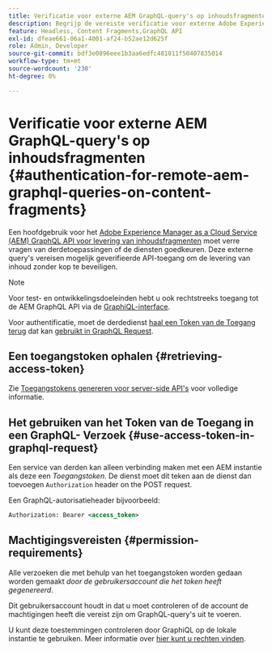 ```yaml
---
title: Verificatie voor externe AEM GraphQL-query's op inhoudsfragmenten
description: Begrijp de vereiste verificatie voor externe Adobe Experience Manager GraphQL-query's om de levering van inhoud zonder kop te beveiligen.
feature: Headless, Content Fragments,GraphQL API
exl-id: dfeae661-06a1-4001-af24-b52ae12d625f
role: Admin, Developer
source-git-commit: bdf3e0896eee1b3aa6edfc481011f50407835014
workflow-type: tm+mt
source-wordcount: '230'
ht-degree: 0%

---
```


# Verificatie voor externe AEM GraphQL-query&#39;s op inhoudsfragmenten {#authentication-for-remote-aem-graphql-queries-on-content-fragments}

Een hoofdgebruik voor het [Adobe Experience Manager as a Cloud Service (AEM) GraphQL API voor levering van inhoudsfragmenten](/help/headless/graphql-api/content-fragments.md) moet verre vragen van derdetoepassingen of de diensten goedkeuren. Deze externe query&#39;s vereisen mogelijk geverifieerde API-toegang om de levering van inhoud zonder kop te beveiligen.

>[!NOTE]
>
>Voor test- en ontwikkelingsdoeleinden hebt u ook rechtstreeks toegang tot de AEM GraphQL API via de [GraphiQL-interface](/help/headless/graphql-api/graphiql-ide.md).

Voor authentificatie, moet de derdedienst [haal een Token van de Toegang terug](#retrieving-access-token) dat kan [gebruikt in GraphQL Request](#use-access-token-in-graphql-request).

## Een toegangstoken ophalen {#retrieving-access-token}

Zie [Toegangstokens genereren voor server-side API&#39;s](/help/implementing/developing/introduction/generating-access-tokens-for-server-side-apis.md) voor volledige informatie.

## Het gebruiken van het Token van de Toegang in een GraphQL- Verzoek {#use-access-token-in-graphql-request}

Een service van derden kan alleen verbinding maken met een AEM instantie als deze een *Toegangstoken*. De dienst moet dit teken aan de dienst dan toevoegen `Authorization` header on the POST request.

Een GraphQL-autorisatieheader bijvoorbeeld:

```xml
Authorization: Bearer <access_token>
```

## Machtigingsvereisten {#permission-requirements}

Alle verzoeken die met behulp van het toegangstoken worden gedaan worden gemaakt *door de gebruikersaccount die het token heeft gegenereerd*.

Dit gebruikersaccount houdt in dat u moet controleren of de account de machtigingen heeft die vereist zijn om GraphQL-query&#39;s uit te voeren.

U kunt deze toestemmingen controleren door GraphiQL op de lokale instantie te gebruiken. Meer informatie over [hier kunt u rechten vinden](/help/headless/security/permissions.md).
